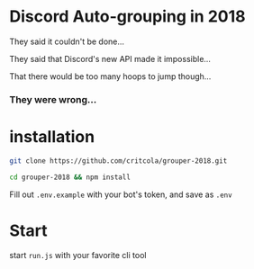 # Discord Auto-grouping in 2018

They said it couldn't be done...

They said that Discord's new API made it impossible...

That there would be too many hoops to jump though...

### They were wrong...

# installation

```sh
git clone https://github.com/critcola/grouper-2018.git

cd grouper-2018 && npm install

```

Fill out `.env.example` with your bot's token, and save as `.env`

# Start

start `run.js` with your favorite cli tool